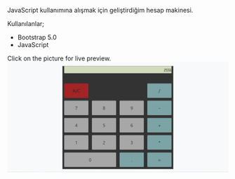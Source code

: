 JavaScript kullanımına alışmak için geliştirdiğim hesap makinesi.

Kullanılanlar;
- Bootstrap 5.0
- JavaScript

Click on the picture for live preview.
[![Image](https://github.com/ozanercan/calculatorApp/blob/master/preview.JPG?raw=true)](https://ozanercan.com.tr/demos/calculator/ "Live Preview")
